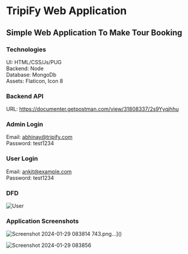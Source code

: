 # TripiFy Web Application

## Simple Web Application To Make Tour Booking

### Technologies<br />
UI: HTML/CSS/Js/PUG<br />
Backend: Node<br />
Database: MongoDb<br />
Assets: Flaticon, Icon 8<br />

### Backend API<br />
URL: https://documenter.getpostman.com/view/31808337/2s9Yyqjhhu
<br />

### Admin Login<br />
Email: abhinay@tripify.com
<br />
Password: test1234

### User Login<br />
Email: ankit@example.com
<br />
Password: test1234

### DFD<br />
![User](https://github.com/abhi-cop-dev10/tripify/assets/62385700/12020e68-59de-439b-9664-d2a5ae4baba1)

### Application Screenshots<br />
![Screenshot 2024-01-29 083814](https://github.com/abhi-cop-dev10/tripify/assets/62385700/5d5f09bb-56a9-426e-9c3a-5c226d7b1434)
743.png…]()

![Screenshot 2024-01-29 083856](https://github.com/abhi-cop-dev10/tripify/assets/62385700/35bcc409-8004-4cfe-a200-cd17c142fadb)